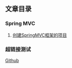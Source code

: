 ## 文章目录

### Spring MVC

1. [创建SpringMVC框架的项目](./pages/spring-mvc/1.创建SpringMVC框架的项目.md)


### 超链接测试

[Github](http://github.com/ywyself)